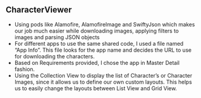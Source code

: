 ## CharacterViewer

- Using pods like Alamofire, AlamofireImage and SwiftyJson which makes our job much easier while downloading images, applying filters to images and parsing JSON objects
- For different apps to use the same shared code, I used a file named “App Info”. This file looks for the app name and decides the URL to use for downloading the characters. 
- Based on Requirements provided, I chose the app in Master Detail fashion. 
- Using the Collection View to display the list of Character’s or Character Images, since it allows us to define our own custom layouts. This helps us to easily change the layouts between List View and Grid View.
